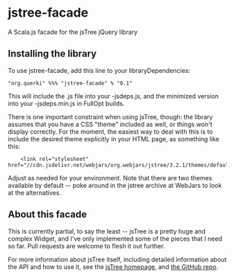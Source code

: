 # jstree-facade
A Scala.js facade for the jsTree jQuery library

## Installing the library

To use jstree-facade, add this line to your libraryDependencies:
```
"org.querki" %%% "jstree-facade" % "0.1"
```
This will include the .js file into your -jsdeps.js, and the minimized version into your -jsdeps.min.js in FullOpt builds.

There is one important constraint when using jsTree, though: the library assumes that you have a CSS "theme" included as well, or things won't display correctly. For the moment, the easiest way to deal with this is to include the desired theme explicitly in your HTML page, as something like this:
```
    <link rel="stylesheet" href="//cdn.jsdelivr.net/webjars/org.webjars/jstree/3.2.1/themes/default/style.min.css">
```
Adjust as needed for your environment. Note that there are two themes available by default -- poke around in the jstree archive at WebJars to look at the alternatives.

## About this facade

This is currently partial, to say the least -- jsTree is a pretty huge and complex Widget, and I've only implemented some of the pieces that I need so far. Pull requests are welcome to flesh it out further.

For more information about jsTree itself, including detailed information about the API and how to use it, see the [jsTree homepage](https://www.jstree.com/), and [the GitHub repo](https://github.com/vakata/jstree).
